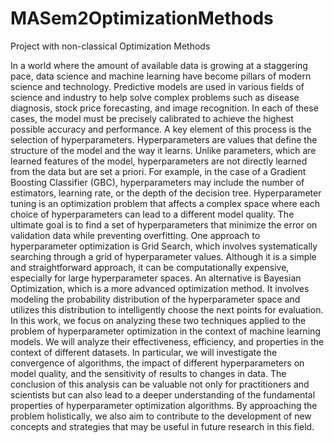 # MASem2OptimizationMethods
Project with non-classical Optimization Methods

In a world where the amount of available data is growing at a staggering pace, data science and machine learning have become pillars of modern science and technology. Predictive models are used in various fields of science and industry to help solve complex problems such as disease diagnosis, stock price forecasting, and image recognition. In each of these cases, the model must be precisely calibrated to achieve the highest possible accuracy and performance. A key element of this process is the selection of hyperparameters. Hyperparameters are values that define the structure of the model and the way it learns. Unlike parameters, which are learned features of the model, hyperparameters are not directly learned from the data but are set a priori. For example, in the case of a Gradient Boosting Classifier (GBC), hyperparameters may include the number of estimators, learning rate, or the depth of the decision tree.
Hyperparameter tuning is an optimization problem that affects a complex space where each choice of hyperparameters can lead to a different model quality. The ultimate goal is to find a set of hyperparameters that minimize the error on validation data while preventing overfitting. One approach to hyperparameter optimization is Grid Search, which involves systematically searching through a grid of hyperparameter values. Although it is a simple and straightforward approach, it can be computationally expensive, especially for large hyperparameter spaces. An alternative is Bayesian Optimization, which is a more advanced optimization method. It involves modeling the probability distribution of the hyperparameter space and utilizes this distribution to intelligently choose the next points for evaluation. In this work, we focus on analyzing these two techniques applied to the problem of hyperparameter optimization in the context of machine learning models. We will analyze their effectiveness, efficiency, and properties in the context of different datasets. In particular, we will investigate the convergence of algorithms, the impact of different hyperparameters on model quality, and the sensitivity of results to changes in data.
The conclusion of this analysis can be valuable not only for practitioners and scientists but can also lead to a deeper understanding of the fundamental properties of hyperparameter optimization algorithms. By approaching the problem holistically, we also aim to contribute to the development of new concepts and strategies that may be useful in future research in this field.
